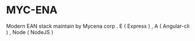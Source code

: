 # MYC-ENA
Modern EAN stack maintain by Mycena corp . 
E ( Express ) , A ( Angular-cli ) , Node ( NodeJS ) 
